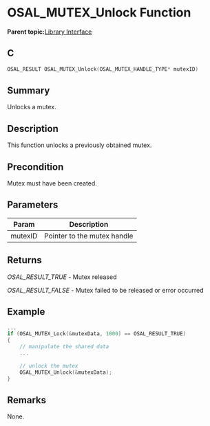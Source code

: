 # OSAL\_MUTEX\_Unlock Function

**Parent topic:**[Library Interface](GUID-2729150D-D502-4BC4-BB41-653718EF531C.md)

## C

```c
OSAL_RESULT OSAL_MUTEX_Unlock(OSAL_MUTEX_HANDLE_TYPE* mutexID)
```

## Summary

Unlocks a mutex.

## Description

This function unlocks a previously obtained mutex.

## Precondition

Mutex must have been created.

## Parameters

|Param|Description|
|-----|-----------|
|mutexID|Pointer to the mutex handle|

## Returns

*OSAL\_RESULT\_TRUE* - Mutex released

*OSAL\_RESULT\_FALSE* - Mutex failed to be released or error occurred

## Example

```c
...
if (OSAL_MUTEX_Lock(&mutexData, 1000) == OSAL_RESULT_TRUE)
{
    // manipulate the shared data
    ...
    
    // unlock the mutex
    OSAL_MUTEX_Unlock(&mutexData);
}
```

## Remarks

None.

